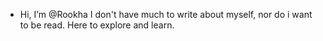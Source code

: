 - Hi, I’m @Rookha
I don't have much to write about myself, nor do i want to be read. Here to explore and learn.



